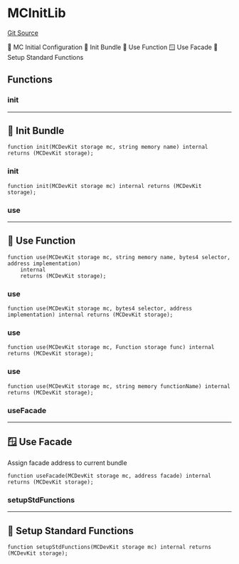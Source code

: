 # MCInitLib
[Git Source](https://github.com/metacontract/mc/blob/8438d83ed04f942f1b69f22b0cb556723d88a8f9/resources/devkit/api-reference/utils/global/MCInitLib.sol)

🎁 MC Initial Configuration
🌱 Init Bundle
🔗 Use Function
🪟 Use Facade
🏰 Setup Standard Functions


## Functions
### init

--------------------
🌱 Init Bundle
----------------------


```solidity
function init(MCDevKit storage mc, string memory name) internal returns (MCDevKit storage);
```

### init


```solidity
function init(MCDevKit storage mc) internal returns (MCDevKit storage);
```

### use

---------------------
🔗 Use Function
-----------------------


```solidity
function use(MCDevKit storage mc, string memory name, bytes4 selector, address implementation)
    internal
    returns (MCDevKit storage);
```

### use


```solidity
function use(MCDevKit storage mc, bytes4 selector, address implementation) internal returns (MCDevKit storage);
```

### use


```solidity
function use(MCDevKit storage mc, Function storage func) internal returns (MCDevKit storage);
```

### use


```solidity
function use(MCDevKit storage mc, string memory functionName) internal returns (MCDevKit storage);
```

### useFacade

------------------
🪟 Use Facade
--------------------

Assign facade address to current bundle


```solidity
function useFacade(MCDevKit storage mc, address facade) internal returns (MCDevKit storage);
```

### setupStdFunctions

--------------------------------
🏰 Setup Standard Functions
----------------------------------


```solidity
function setupStdFunctions(MCDevKit storage mc) internal returns (MCDevKit storage);
```

